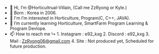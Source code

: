 - 👋 Hi, I’m @Horticultrual-Villain, (Call me ZzRyong or Kyle.)
- 🍰 Born : Korea in 2006.
- 👀 I'm I’m interested in Horticulture, Program(C, C++, JAVA).
- 🌱 I’m currently learning Horticulture, SmartFarm Program Learning & Program Devlope.
- 📫 How to reach me 
      ↳ 1. Instagram : e92_kxg
        2. Discord : e92_kxg
        3. Mail : ZzRyong06@gmail.com
        4. Site : Not produced yet, Scheduled for future production.
